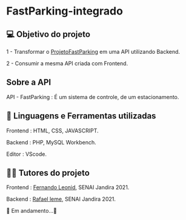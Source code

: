 # FastParking-integrado

## 💻 Objetivo do projeto

1 - Transformar o <a href="https://github.com/Emerson916/ProjetoFastParking">ProjetoFastParking</a> em uma API
utilizando Backend.

2 - Consumir a mesma API criada com Frontend.

## Sobre a API

API - FastParking : É um sistema de controle, de um estacionamento.

## 🔧 Linguagens e Ferramentas utilizadas

Frontend : HTML, CSS, JAVASCRIPT.

Backend : PHP, MySQL Workbench.

Editor : VScode.

## 👨‍🏫 Tutores do projeto

Frontend : <a href="https://github.com/fernandoleonid">Fernando Leonid</a>, SENAI Jandira 2021.

Backend : <a href="https://github.com/rafanleme">Rafael leme</a>, SENAI Jandira 2021.

🚧 Em andamento...🚧
